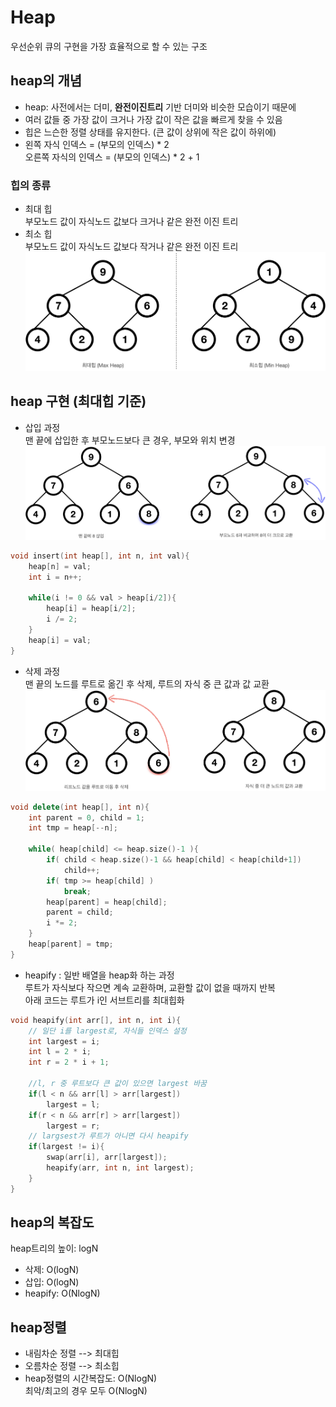 # Heap
우선순위 큐의 구현을 가장 효율적으로 할 수 있는 구조
## heap의 개념
* heap: 사전에서는 더미, **완전이진트리** 기반 더미와 비슷한 모습이기 때문에
* 여러 값들 중 가장 값이 크거나 가장 값이 작은 값을 빠르게 찾을 수 있음
* 힙은 느슨한 정렬 상태를 유지한다. (큰 값이 상위에 작은 값이 하위에)
* 왼쪽 자식 인덱스 = (부모의 인덱스) * 2  
  오른쪽 자식의 인덱스 = (부모의 인덱스) * 2 + 1
### 힙의 종류
* 최대 힙  
부모노드 값이 자식노드 값보다 크거나 같은 완전 이진 트리
* 최소 힙  
부모노드 값이 자식노드 값보다 작거나 같은 완전 이진 트리
<img src="../images/noonnoo_heap1.png" style="width:600px"></br>  

## heap 구현 (최대힙 기준)
* 삽입 과정  
  맨 끝에 삽입한 후 부모노드보다 큰 경우, 부모와 위치 변경
<img src="../images/noonnoo_heap2.png" style="width:600px"/></br>  
```cpp
void insert(int heap[], int n, int val){
    heap[n] = val;
    int i = n++;

    while(i != 0 && val > heap[i/2]){
        heap[i] = heap[i/2];
        i /= 2;
    }
    heap[i] = val;
}
```  

* 삭제 과정  
  맨 끝의 노드를 루트로 옮긴 후 삭제, 루트의 자식 중 큰 값과 값 교환  
<img src="../images/noonnoo_heap3.png" style="width:600px"/></br>  
```cpp
void delete(int heap[], int n){
    int parent = 0, child = 1;
    int tmp = heap[--n];

    while( heap[child] <= heap.size()-1 ){
        if( child < heap.size()-1 && heap[child] < heap[child+1])
            child++;
        if( tmp >= heap[child] )
            break;
        heap[parent] = heap[child];
        parent = child;
        i *= 2;
    }
    heap[parent] = tmp;
}
```
* heapify : 일반 배열을 heap화 하는 과정  
루트가 자식보다 작으면 계속 교환하며, 교환할 값이 없을 때까지 반복  
아래 코드는 루트가 i인 서브트리를 최대힙화  
```cpp
void heapify(int arr[], int n, int i){
    // 일단 i를 largest로, 자식들 인덱스 설정
    int largest = i;
    int l = 2 * i;
    int r = 2 * i + 1;

    //l, r 중 루트보다 큰 값이 있으면 largest 바꿈
    if(l < n && arr[l] > arr[largest])
        largest = l;
    if(r < n && arr[r] > arr[largest])
        largest = r;
    // largsest가 루트가 아니면 다시 heapify
    if(largest != i){
        swap(arr[i], arr[largest]);
        heapify(arr, int n, int largest);
    }
}
```

## heap의 복잡도
heap트리의 높이: logN  
- 삭제: O(logN)
- 삽입: O(logN)
- heapify: O(NlogN)

## heap정렬
  * 내림차순 정렬 --> 최대힙
  * 오름차순 정렬 --> 최소힙
  * heap정렬의 시간복잡도: O(NlogN)  
    최악/최고의 경우 모두 O(NlogN)